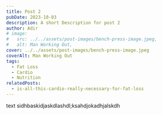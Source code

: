 ```yaml
---
title: Post 2
pubDate: 2023-10-03
description: A short Description for post 2
author: Adir
# image:
#   src: ../../assets/post-images/bench-press-image.jpeg,
#   alt: Man Working Out,
cover: ../../assets/post-images/bench-press-image.jpeg
coverAlt: Man Working Out
tags:
  - Fat Loss
  - Cardio
  - Nutrition
relatedPosts:
  - is-all-this-cardio-really-necessary-for-fat-loss
---
```


text sidhbaskidjaskdlashdl;ksahdjokadhjalskdh
